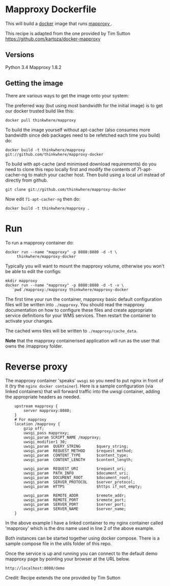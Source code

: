# Mapproxy Dockerfile

This will build a [docker](http://www.docker/) image that runs [mapproxy
](http://mapproxy.org).  

This recipe is adapted from the one provided by Tim Sutton  https://github.com/kartoza/docker-mapproxy

## Versions

Python 3.4
Mapproxy 1.8.2

## Getting the image

There are various ways to get the image onto your system:


The preferred way (but using most bandwidth for the initial image) is to
get our docker trusted build like this:


```
docker pull thinkwhere/mapproxy
```

To build the image yourself without apt-cacher (also consumes more bandwidth
since deb packages need to be refetched each time you build) do:

```
docker build -t thinkwhere/mapproxy git://github.com/thinkwhere/mapproxy-docker
```

To build with apt-cache (and minimised download requirements) do you need to
clone this repo locally first and modify the contents of 71-apt-cacher-ng to
match your cacher host. Then build using a local url instead of directly from
github.

```
git clone git://github.com/thinkwhere/mapproxy-docker
```

Now edit ``71-apt-cacher-ng`` then do:

```
docker build -t thinkwhere/mapproxy .
```

# Run

To run a mapproxy container do:

```
docker run --name "mapproxy" -p 8080:8080 -d -t \
     thinkwhere/mapproxy-docker
```

Typically you will want to mount the mapproxy volume, otherwise you won't be
able to edit the configs:

```
mkdir mapproxy
docker run --name "mapproxy" -p 8080:8080 -d -t -v \
   `pwd`/mapproxy:/mapproxy thinkwhere/mapproxy-docker
```

The first time your run the container, mapproxy basic default configuration
files will be written into ``./mapproxy``. You should read the mapproxy documentation
on how to configure these files and create appropriate service definitions for 
your WMS services. Then restart the container to activate your changes.

The cached wms tiles will be written to ``./mapproxy/cache_data``.

**Note** that the mapproxy containerised application will run as the user that
owns the /mapproxy folder.

# Reverse proxy

The mapproxy container 'speaks' ``uwsgi`` so you need to put nginx in front of it
(try the ``nginx docker container``). Here is a sample configuration (via linked
containers) that will forward traffic into the uwsgi container, adding the appropriate 
headers as needed.

```
    upstream mapproxy {
        server mapproxy:8080;
    }
    # For mapproxy
    location /mapproxy {
        gzip off;
        uwsgi_pass mapproxy;
        uwsgi_param SCRIPT_NAME /mapproxy;
        uwsgi_modifier1 30;
        uwsgi_param  QUERY_STRING       $query_string;
        uwsgi_param  REQUEST_METHOD     $request_method;
        uwsgi_param  CONTENT_TYPE       $content_type;
        uwsgi_param  CONTENT_LENGTH     $content_length;

        uwsgi_param  REQUEST_URI        $request_uri;
        uwsgi_param  PATH_INFO          $document_uri;
        uwsgi_param  DOCUMENT_ROOT      $document_root;
        uwsgi_param  SERVER_PROTOCOL    $server_protocol;
        uwsgi_param  HTTPS              $https if_not_empty;

        uwsgi_param  REMOTE_ADDR        $remote_addr;
        uwsgi_param  REMOTE_PORT        $remote_port;
        uwsgi_param  SERVER_PORT        $server_port;
        uwsgi_param  SERVER_NAME        $server_name;
    }
```

In the above example I have a linked container to my nginx container called 'mapproxy'
which is the dns name used in line 2 of the above example.

Both instances can be started together using docker compose.  There is a sample compose file in the utils folder of this repo.

Once the service is up and running you can connect to the default demo
mapproxy page by pointing your browser at the URL below.

```
http://localhost:8080/demo
```

Credit: Recipe extends the one provided by Tim Sutton